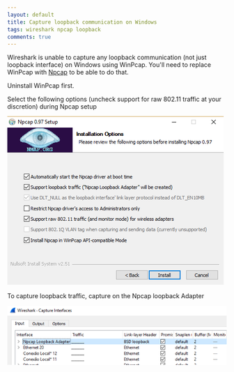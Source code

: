 ```yaml
---
layout: default
title: Capture loopback communication on Windows
tags: wireshark npcap loopback
comments: true
---
```


Wireshark is unable to capture any loopback communication (not just loopback interface) on Windows using WinPcap. You'll need to replace WinPcap with [Npcap](https://nmap.org/npcap/) to be able to do that.

Uninstall WinPcap first.

Select the following options (uncheck support for raw 802.11 traffic at your discretion) during Npcap setup

![Npcap Setup](/assets/img/npcap-setup.png)

To capture loopback traffic, capture on the Npcap loopback Adapter

![npcap-loopback.png](/assets/img/npcap-loopback.png)